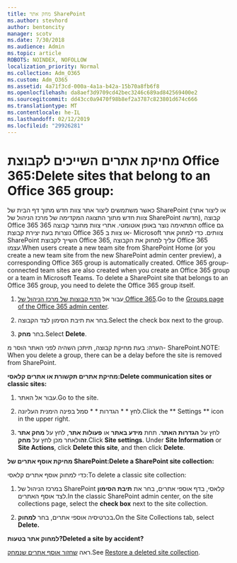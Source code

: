 ```yaml
---
title: מחק אתר SharePoint
ms.author: stevhord
author: bentoncity
manager: scotv
ms.date: 7/30/2018
ms.audience: Admin
ms.topic: article
ROBOTS: NOINDEX, NOFOLLOW
localization_priority: Normal
ms.collection: Adm_O365
ms.custom: Adm_O365
ms.assetid: 4a71f3cd-000a-4a1a-b42a-15b70a8fb6f8
ms.openlocfilehash: da8aef3d9709cd42bec3246c689ad842569400e2
ms.sourcegitcommit: dd43cc0a9470f98b8ef2a3787c823801d674c666
ms.translationtype: MT
ms.contentlocale: he-IL
ms.lasthandoff: 02/12/2019
ms.locfileid: "29926281"
---
```

# <a name="delete-sites-that-belong-to-an-office-365-group"></a><span data-ttu-id="acf31-102">מחיקת אתרים השייכים לקבוצת Office 365:</span><span class="sxs-lookup"><span data-stu-id="acf31-102">Delete sites that belong to an Office 365 group:</span></span>

<span data-ttu-id="acf31-p101">כאשר משתמשים ליצור אתר צוות חדש מתוך דף הבית של SharePoint (או ליצור אתר צוות חדש מתוך התצוגה המקדימה של מרכז הניהול של SharePoint חדשה), קבוצה Office 365 המתאימה נוצר באופן אוטומטי. אתרי צוות מחובר קבוצה 365 office גם נוצרות בעת יצירת קבוצת Office 365 או צוות ב- Microsoft צוותים. כדי למחוק אתר SharePoint השייך לקבוצת Office 365, עליך למחוק את הקבוצה Office 365 עצמו.</span><span class="sxs-lookup"><span data-stu-id="acf31-p101">When users create a new team site from SharePoint Home (or you create a new team site from the new SharePoint admin center preview), a corresponding Office 365 group is automatically created. Office 365 group-connected team sites are also created when you create an Office 365 group or a team in Microsoft Teams. To delete a SharePoint site that belongs to an Office 365 group, you need to delete the Office 365 group itself.</span></span> 
  
1. <span data-ttu-id="acf31-106">עבור אל [הדף קבוצות של מרכז הניהול של Office 365](https://portal.office.com/adminportal/home#/groups).</span><span class="sxs-lookup"><span data-stu-id="acf31-106">Go to the [Groups page of the Office 365 admin center](https://portal.office.com/adminportal/home#/groups).</span></span>
    
2. <span data-ttu-id="acf31-107">בחר את תיבת הסימון לצד הקבוצה.</span><span class="sxs-lookup"><span data-stu-id="acf31-107">Select the check box next to the group.</span></span>
    
3. <span data-ttu-id="acf31-108">בחר **מחק**.</span><span class="sxs-lookup"><span data-stu-id="acf31-108">Select **Delete**.</span></span>
    
<span data-ttu-id="acf31-109">הערה: בעת מחיקת קבוצה, תיתכן השהיה לפני האתר הוסר מ- SharePoint.</span><span class="sxs-lookup"><span data-stu-id="acf31-109">NOTE: When you delete a group, there can be a delay before the site is removed from SharePoint.</span></span>
  
<span data-ttu-id="acf31-110">**מחיקת אתרים תקשורת או אתרים קלאסי:**</span><span class="sxs-lookup"><span data-stu-id="acf31-110">**Delete communication sites or classic sites:**</span></span>

1. <span data-ttu-id="acf31-111">עבור אל האתר.</span><span class="sxs-lookup"><span data-stu-id="acf31-111">Go to the site.</span></span>
  
2. <span data-ttu-id="acf31-112">לחץ \* \* הגדרות \* \* סמל בפינה הימנית העליונה.</span><span class="sxs-lookup"><span data-stu-id="acf31-112">Click the \*\* Settings \*\* icon in the upper right.</span></span> 
  
3. <span data-ttu-id="acf31-p102">לחץ על **הגדרות האתר**. תחת **מידע באתר** או **פעולות אתר**, לחץ על **מחק אתר זה**ולאחר מכן לחץ על **מחק**.</span><span class="sxs-lookup"><span data-stu-id="acf31-p102">Click **Site settings**. Under **Site Information** or **Site Actions**, click **Delete this site**, and then click **Delete**.</span></span>
  
<span data-ttu-id="acf31-115">**מחיקת אוסף אתרים של SharePoint:**</span><span class="sxs-lookup"><span data-stu-id="acf31-115">**Delete a SharePoint site collection:**</span></span>

<span data-ttu-id="acf31-116">כדי למחוק אוסף אתרים קלאסי:</span><span class="sxs-lookup"><span data-stu-id="acf31-116">To delete a classic site collection:</span></span>
  
1. <span data-ttu-id="acf31-117">במרכז הניהול של SharePoint קלאסי, בדף אוספי אתרים, בחר את **תיבת הסימון** לצד אוסף האתרים.</span><span class="sxs-lookup"><span data-stu-id="acf31-117">In the classic SharePoint admin center, on the site collections page, select the **check box** next to the site collection.</span></span> 
    
2. <span data-ttu-id="acf31-118">בכרטיסיה אוספי אתרים, בחר **למחוק.**</span><span class="sxs-lookup"><span data-stu-id="acf31-118">On the Site Collections tab, select **Delete.**</span></span>
    
<span data-ttu-id="acf31-119">**למחוק אתר בטעות?**</span><span class="sxs-lookup"><span data-stu-id="acf31-119">**Deleted a site by accident?**</span></span>

<span data-ttu-id="acf31-120">ראה [שחזור אוסף אתרים שנמחק](https://go.microsoft.com/fwlink/?linkid=867660).</span><span class="sxs-lookup"><span data-stu-id="acf31-120">See [Restore a deleted site collection](https://go.microsoft.com/fwlink/?linkid=867660).</span></span>
  

